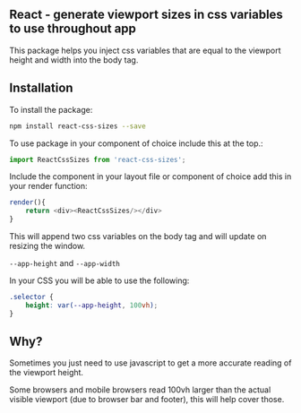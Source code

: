 ## React - generate viewport sizes in css variables to use throughout app

This package helps you inject css variables that are equal to the viewport height and width into the body tag.

## Installation

To install the package:

```bash
npm install react-css-sizes --save
```

To use package in your component of choice include this at the top.:

```javascript
import ReactCssSizes from 'react-css-sizes';
```

Include the component in your layout file or component of choice add this in your render function:

```javascript
render(){
    return <div><ReactCssSizes/></div>
}
```

This will append two css variables on the body tag and will update on resizing the window.

`--app-height` and `--app-width`

In your CSS you will be able to use the following:

```css
.selector {
    height: var(--app-height, 100vh);
}
```

## Why?

Sometimes you just need to use javascript to get a more accurate reading of the viewport height.

Some browsers and mobile browsers read 100vh larger than the actual visible viewport (due to browser bar and footer), this will help cover those.
